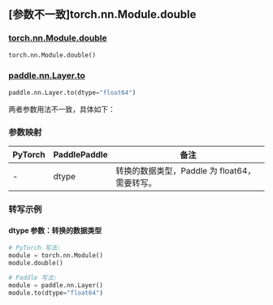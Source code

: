 ## [参数不一致]torch.nn.Module.double

### [torch.nn.Module.double](https://pytorch.org/docs/stable/generated/torch.nn.Module.html#torch.nn.Module.double)

```python
torch.nn.Module.double()
```

### [paddle.nn.Layer.to](https://www.paddlepaddle.org.cn/documentation/docs/zh/develop/api/paddle/nn/Layer_cn.html#to-device-none-dtype-none-blocking-none)

```python
paddle.nn.Layer.to(dtype="float64")
```

两者参数用法不一致，具体如下：

### 参数映射

| PyTorch | PaddlePaddle | 备注                                              |
| ------- | ------------ | ------------------------------------------------- |
| -       | dtype        | 转换的数据类型，Paddle 为 float64，需要转写。 |

### 转写示例

#### dtype 参数：转换的数据类型

```python
# PyTorch 写法:
module = torch.nn.Module()
module.double()

# Paddle 写法:
module = paddle.nn.Layer()
module.to(dtype="float64")
```

